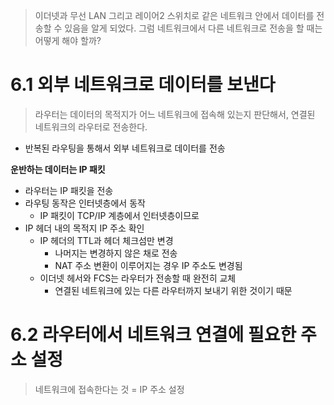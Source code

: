 > 이더넷과 무선 LAN 그리고 레이어2 스위치로 같은 네트워크 안에서 데이터를 전송할 수 있음을 알게 되었다. 그럼 네트워크에서 다른 네트워크로 전송을 할 때는 어떻게 해야 할까?

# 6.1 외부 네트워크로 데이터를 보낸다
> 라우터는 데이터의 목적지가 어느 네트워크에 접속해 있는지 판단해서, 연결된 네트워크의 라우터로 전송한다.

- 반복된 라우팅을 통해서 외부 네트워크로 데이터를 전송

**운반하는 데이터는 IP 패킷**
- 라우터는 IP 패킷을 전송
- 라우팅 동작은 인터넷층에서 동작
	- IP 패킷이 TCP/IP 계층에서 인터넷층이므로
- IP 헤더 내의 목적지 IP 주소 확인
	- IP 헤더의 TTL과 헤더 체크섬만 변경
		- 나머지는 변경하지 않은 채로 전송
		- NAT 주소 변환이 이루어지는 경우 IP 주소도 변경됨
	- 이더넷 헤서와 FCS는 라우터가 전송할 때 완전히 교체
		- 연결된 네트워크에 있는 다른 라우터까지 보내기 위한 것이기 때문

# 6.2 라우터에서 네트워크 연결에 필요한 주소 설정
> 네트워크에 접속한다는 것 = IP 주소 설정


